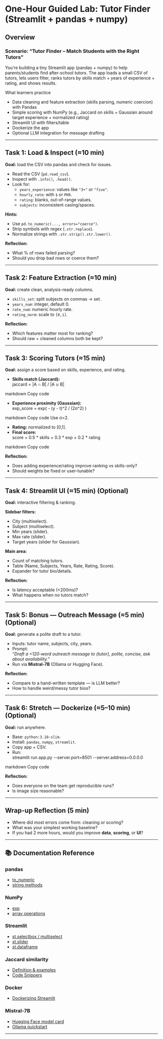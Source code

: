 # One-Hour Guided Lab: Tutor Finder (Streamlit + pandas + numpy)

## Overview  

### Scenario: “Tutor Finder – Match Students with the Right Tutors”

You’re building a tiny Streamlit app (pandas + numpy) to help parents/students find after-school tutors. The app loads a small CSV of tutors, lets users filter, ranks tutors by skills match + years of experience + rating, and shows results.

What learners practice
- Data cleaning and feature extraction (skills parsing, numeric coercion) with Pandas
- Simple scoring with NumPy (e.g., Jaccard on skills + Gaussian around target experience + normalized rating)
- Streamlit UI with filters/table
- Dockerize the app
- Optional LLM integration for message drafting

---

## Task 1: Load & Inspect (≈10 min)  
**Goal:** load the CSV into pandas and check for issues.  

- Read the CSV (`pd.read_csv`).  
- Inspect with `.info()`, `.head()`.  
- Look for:  
  - `years_experience`: values like `"3+"` or `"five"`.  
  - `hourly_rate`: with `$` or `PKR`.  
  - `rating`: blanks, out-of-range values.  
  - `subjects`: inconsistent casing/spaces.  

**Hints:**  
- Use `pd.to_numeric(..., errors="coerce")`.  
- Strip symbols with regex (`.str.replace`).  
- Normalize strings with `.str.strip().str.lower()`.  

**Reflection:**  
- What % of rows failed parsing?  
- Should you drop bad rows or coerce them?  

---

## Task 2: Feature Extraction (≈10 min)  
**Goal:** create clean, analysis-ready columns.  

- `skills_set`: split subjects on commas → set.  
- `years_num`: integer, default 0.  
- `rate_num`: numeric hourly rate.  
- `rating_norm`: scale to `[0,1]`.  

**Reflection:**  
- Which features matter most for ranking?  
- Should raw + cleaned columns both be kept?  

---
## Task 3: Scoring Tutors (≈15 min)  
**Goal:** assign a score based on skills, experience, and rating.  

- **Skills match (Jaccard):**  
jaccard = |A ∩ B| / |A ∪ B|

markdown
Copy code
- **Experience proximity (Gaussian):**  
exp_score = exp( - (y - t)^2 / (2σ^2) )

markdown
Copy code
Use σ=2.  
- **Rating:** normalized to [0,1].  
- **Final score:**  
score = 0.5 * skills + 0.3 * exp + 0.2 * rating

markdown
Copy code

**Reflection:**  
- Does adding experience/rating improve ranking vs skills-only?  
- Should weights be fixed or user-tunable?  


---

## Task 4: Streamlit UI (≈15 min) (Optional) 
**Goal:** interactive filtering & ranking.  

**Sidebar filters:**  
- City (multiselect).  
- Subject (multiselect).  
- Min years (slider).  
- Max rate (slider).  
- Target years (slider for Gaussian).  

**Main area:**  
- Count of matching tutors.  
- Table (Name, Subjects, Years, Rate, Rating, Score).  
- Expander for tutor bio/details.  

**Reflection:**  
- Is latency acceptable (<200ms)?  
- What happens when no tutors match?  

---

## Task 5: Bonus — Outreach Message (≈5 min) (Optional) 
**Goal:** generate a polite draft to a tutor.  

- Inputs: tutor name, subjects, city, years.  
- Prompt:  
*“Draft a <120-word outreach message to {tutor}, polite, concise, ask about availability.”*  
- Run via **Mistral-7B** (Ollama or Hugging Face).  

**Reflection:**  
- Compare to a hand-written template — is LLM better?  
- How to handle weird/messy tutor bios?  

---

## Task 6: Stretch — Dockerize (≈5–10 min)  (Optional) 
**Goal:** run anywhere.  

- Base: `python:3.10-slim`.  
- Install: `pandas`, `numpy`, `streamlit`.  
- Copy app + CSV.  
- Run:  
streamlit run app.py --server.port=8501 --server.address=0.0.0.0

markdown
Copy code

**Reflection:**  
- Does everyone on the team get reproducible runs?  
- Is image size reasonable?  

---

## Wrap-up Reflection (5 min)  
- Where did most errors come from: cleaning or scoring?  
- What was your simplest working baseline?  
- If you had 2 more hours, would you improve **data**, **scoring**, or **UI**?  

---

## 📚 Documentation Reference  

### pandas
- [to_numeric](https://pandas.pydata.org/docs/reference/api/pandas.to_numeric.html)  
- [string methods](https://pandas.pydata.org/docs/user_guide/text.html)  

### NumPy
- [exp](https://numpy.org/doc/stable/reference/generated/numpy.exp.html)  
- [array operations](https://numpy.org/doc/stable/user/quickstart.html)  

### Streamlit
- [st.selectbox / multiselect](https://docs.streamlit.io/library/api-reference/widgets/st.multiselect)  
- [st.slider](https://docs.streamlit.io/library/api-reference/widgets/st.slider)  
- [st.dataframe](https://docs.streamlit.io/library/api-reference/data/st.dataframe)  

### Jaccard similarity
- [Definition & examples](https://en.wikipedia.org/wiki/Jaccard_index)
- [Code Snippers](https://www.geeksforgeeks.org/data-science/how-to-calculate-jaccard-similarity-in-python/)

###  Docker
- [Dockerizing Streamlit](https://docs.streamlit.io/knowledge-base/tutorials/deploy/docker)  
### Mistral-7B
- [Hugging Face model card](https://huggingface.co/mistralai/Mistral-7B-Instruct-v0.2)  
- [Ollama quickstart](https://ollama.ai/library/mistral)  

---
